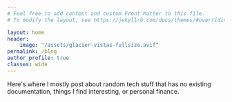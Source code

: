 ```yaml
---
# Feel free to add content and custom Front Matter to this file.
# To modify the layout, see https://jekyllrb.com/docs/themes/#overriding-theme-defaults

layout: home 
header:
    image: "/assets/glacier-vistas-fullsize.avif"
permalink: /blog
author_profile: true
classes: wide
---
```


Here's where I mostly post about random tech stuff that has no existing documentation,
things I find interesting, or personal finance.
